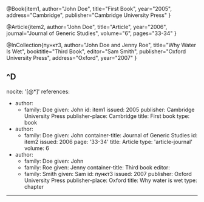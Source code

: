 @Book{item1,
author="John Doe",
title="First Book",
year="2005",
address="Cambridge",
publisher="Cambridge University Press"
}

@Article{item2,
author="John Doe",
title="Article",
year="2006",
journal="Journal of Generic Studies",
volume="6",
pages="33-34"
}

@InCollection{пункт3,
author="John Doe and Jenny Roe",
title="Why Water Is Wet",
booktitle="Third Book",
editor="Sam Smith",
publisher="Oxford University Press",
address="Oxford",
year="2007"
}

^D
---
nocite: '[@*]'
references:
- author:
  - family: Doe
    given: John
  id: item1
  issued: 2005
  publisher: Cambridge University Press
  publisher-place: Cambridge
  title: First book
  type: book
- author:
  - family: Doe
    given: John
  container-title: Journal of Generic Studies
  id: item2
  issued: 2006
  page: '33-34'
  title: Article
  type: 'article-journal'
  volume: 6
- author:
  - family: Doe
    given: John
  - family: Roe
    given: Jenny
  container-title: Third book
  editor:
  - family: Smith
    given: Sam
  id: пункт3
  issued: 2007
  publisher: Oxford University Press
  publisher-place: Oxford
  title: Why water is wet
  type: chapter
---


```
